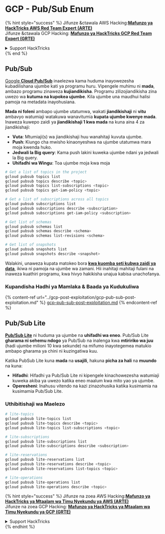 # GCP - Pub/Sub Enum

{% hint style="success" %}
Jifunze &ctawala AWS Hacking:<img src="/.gitbook/assets/image.png" alt="" data-size="line">[**Mafunzo ya HackTricks AWS Red Team Expert (ARTE)**](https://training.hacktricks.xyz/courses/arte)<img src="/.gitbook/assets/image.png" alt="" data-size="line">\
Jifunze &ctawala GCP Hacking: <img src="/.gitbook/assets/image (2).png" alt="" data-size="line">[**Mafunzo ya HackTricks GCP Red Team Expert (GRTE)**<img src="/.gitbook/assets/image (2).png" alt="" data-size="line">](https://training.hacktricks.xyz/courses/grte)

<details>

<summary>Support HackTricks</summary>

* Angalia [**mpango wa usajili**](https://github.com/sponsors/carlospolop)!
* **Jiunge na** 💬 [**Kikundi cha Discord**](https://discord.gg/h7f) au kikundi cha [**telegram**](https://t.me/peass) au **tufuate** kwenye **Twitter** 🐦 [**@hacktricks\_live**](https://twitter.com/hacktricks\_live)**.**
* **Shiriki mbinu za udukuzi kwa kutuma PRs kwa** [**HackTricks**](https://github.com/carlospolop/hacktricks) na [**HackTricks Cloud**](https://github.com/carlospolop/hacktricks-cloud) github repos.

</details>
{% end %}

## Pub/Sub <a href="#reviewing-cloud-pubsub" id="reviewing-cloud-pubsub"></a>

[Google **Cloud Pub/Sub**](https://cloud.google.com/pubsub/) inaelezwa kama huduma inayowezesha kubadilishana ujumbe kati ya programu huru. Vipengele muhimu ni **mada**, ambazo programu zinaweza **kujiandikisha**. Programu zilizojiandikisha zina uwezo wa **kutuma na kupokea ujumbe**. Kila ujumbe una maudhui halisi pamoja na metadata inayohusiana.

**Mada ni foleni** ambapo ujumbe utatumwa, wakati **jiandikishaji** ni **vitu** ambavyo watumiaji watakuwa wanavitumia **kupata ujumbe kwenye mada**. Inaweza kuwepo zaidi ya **jiandikishaji 1 kwa mada** na kuna aina 4 za jiandikishaji:

* **Vuta**: Mtumiaji(s) wa jiandikishaji huu wanahitaji kuvuta ujumbe.
* **Push**: Kiungo cha mwisho kinaonyeshwa na ujumbe utatumwa mara moja kwenda huko.
* **Jedwali la Big query**: Kama push lakini kuweka ujumbe ndani ya jedwali la Big query.
* **Uhifadhi wa Wingu**: Toa ujumbe moja kwa moja
```bash
# Get a list of topics in the project
gcloud pubsub topics list
gcloud pubsub topics describe <topic>
gcloud pubsub topics list-subscriptions <topic>
gcloud pubsub topics get-iam-policy <topic>

# Get a list of subscriptions across all topics
gcloud pubsub subscriptions list
gcloud pubsub subscriptions describe <subscription>
gcloud pubsub subscriptions get-iam-policy <subscription>

# Get list of schemas
gcloud pubsub schemas list
gcloud pubsub schemas describe <schema>
gcloud pubsub schemas list-revisions <schema>

# Get list of snapshots
gcloud pubsub snapshots list
gcloud pubsub snapshots describe <snapshot>
```
Walakini, unaweza kupata matokeo bora [**kwa kuomba seti kubwa zaidi ya data**](https://cloud.google.com/pubsub/docs/replay-overview), ikiwa ni pamoja na ujumbe wa zamani. Hii inahitaji mahitaji fulani na inaweza kuathiri programu, kwa hivyo hakikisha unajua kabisa unachofanya.

### Kupandisha Hadhi ya Mamlaka & Baada ya Kudukuliwa

{% content-ref url="../gcp-post-exploitation/gcp-pub-sub-post-exploitation.md" %}
[gcp-pub-sub-post-exploitation.md](../gcp-post-exploitation/gcp-pub-sub-post-exploitation.md)
{% endcontent-ref %}

## Pub/Sub Lite

[**Pub/Sub Lite**](https://cloud.google.com/pubsub/docs/choosing-pubsub-or-lite) ni huduma ya ujumbe na **uhifadhi wa eneo**. Pub/Sub Lite **gharama ni sehemu ndogo** ya Pub/Sub na inalenga kwa **mtiririko wa juu** (hadi ujumbe milioni 10 kwa sekunde) na mifumo inayotegemea matukio ambapo gharama ya chini ni kuzingatiwa kuu.

Katika PubSub Lite kuna **mada** na **usajili**, hakuna **picha za hali** na **muundo** na kuna:

* **Hifadhi**: Hifadhi ya Pub/Sub Lite ni kipengele kinachowezesha watumiaji kuweka akiba ya uwezo katika eneo maalum kwa mito yao ya ujumbe.
* **Operesheni**: Inahusu vitendo na kazi zinazohusika katika kusimamia na kusimamia Pub/Sub Lite.

### Uthibitishaji wa Maelezo
```bash
# lite-topics
gcloud pubsub lite-topics list
gcloud pubsub lite-topics describe <topic>
gcloud pubsub lite-topics list-subscriptions <topic>

# lite-subscriptions
gcloud pubsub lite-subscriptions list
gcloud pubsub lite-subscriptions describe <subscription>

# lite-reservations
gcloud pubsub lite-reservations list
gcloud pubsub lite-reservations describe <topic>
gcloud pubsub lite-reservations list-topics <topic>

# lite-operations
gcloud pubsub lite-operations list
gcloud pubsub lite-operations describe <topic>
```
{% hint style="success" %}
Jifunze na zoea AWS Hacking:<img src="/.gitbook/assets/image.png" alt="" data-size="line">[**Mafunzo ya HackTricks ya Mtaalam wa Timu Nyekundu ya AWS (ARTE)**](https://training.hacktricks.xyz/courses/arte)<img src="/.gitbook/assets/image.png" alt="" data-size="line">\
Jifunze na zoea GCP Hacking: <img src="/.gitbook/assets/image (2).png" alt="" data-size="line">[**Mafunzo ya HackTricks ya Mtaalam wa Timu Nyekundu ya GCP (GRTE)**<img src="/.gitbook/assets/image (2).png" alt="" data-size="line">](https://training.hacktricks.xyz/courses/grte)

<details>

<summary>Support HackTricks</summary>

* Angalia [**mpango wa michango**](https://github.com/sponsors/carlospolop)!
* **Jiunge na** 💬 [**Kikundi cha Discord**](https://discord.gg/hRep4RUj7f) au kikundi cha [**telegram**](https://t.me/peass) au **tufuate** kwenye **Twitter** 🐦 [**@hacktricks\_live**](https://twitter.com/hacktricks\_live)**.**
* **Shiriki mbinu za udukuzi kwa kuwasilisha PRs kwa** [**HackTricks**](https://github.com/carlospolop/hacktricks) na [**HackTricks Cloud**](https://github.com/carlospolop/hacktricks-cloud) github repos.

</details>
{% endhint %}
